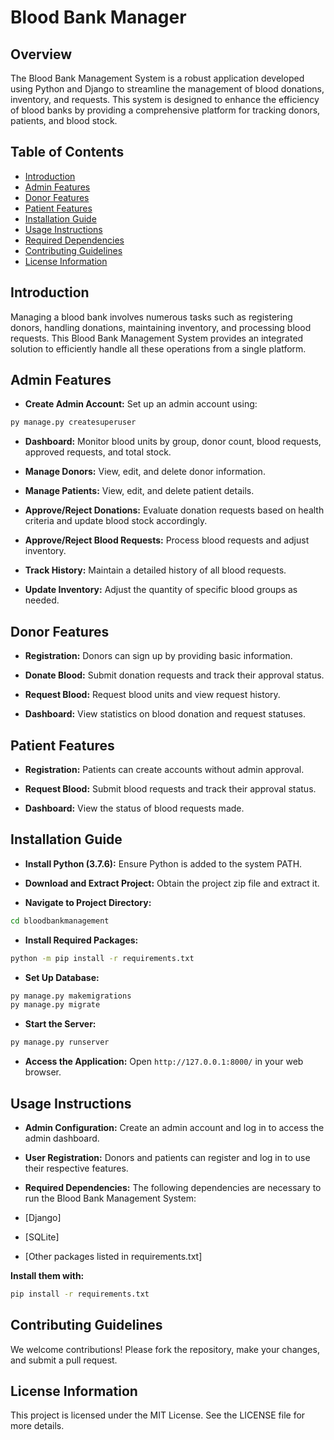 # **Blood Bank Manager**

## **Overview**
The Blood Bank Management System is a robust application developed using Python and Django to streamline the management of blood donations, inventory, and requests. This system is designed to enhance the efficiency of blood banks by providing a comprehensive platform for tracking donors, patients, and blood stock.

## **Table of Contents**
- [Introduction](#introduction)
- [Admin Features](#admin-features)
- [Donor Features](#donor-features)
- [Patient Features](#patient-features)
- [Installation Guide](#installation-guide)
- [Usage Instructions](#usage-instructions)
- [Required Dependencies](#required-dependencies)
- [Contributing Guidelines](#contributing-guidelines)
- [License Information](#license-information)


## **Introduction**
Managing a blood bank involves numerous tasks such as registering donors, handling donations, maintaining inventory, and processing blood requests. This Blood Bank Management System provides an integrated solution to efficiently handle all these operations from a single platform.


## **Admin Features**
- **Create Admin Account:** Set up an admin account using:
```bash
py manage.py createsuperuser
```
- **Dashboard:** Monitor blood units by group, donor count, blood requests, approved requests, and total stock.

- **Manage Donors:** View, edit, and delete donor information.

- **Manage Patients:** View, edit, and delete patient details.

- **Approve/Reject Donations:** Evaluate donation requests based on health criteria and update blood stock accordingly.

- **Approve/Reject Blood Requests:** Process blood requests and adjust inventory.

- **Track History:** Maintain a detailed history of all blood requests.

- **Update Inventory:** Adjust the quantity of specific blood groups as needed.

## **Donor Features**
- **Registration:** Donors can sign up by providing basic information.

- **Donate Blood:** Submit donation requests and track their approval status.

- **Request Blood:** Request blood units and view request history.

- **Dashboard:** View statistics on blood donation and request statuses.

## **Patient Features**
- **Registration:** Patients can create accounts without admin approval.

- **Request Blood:** Submit blood requests and track their approval status.

- **Dashboard:** View the status of blood requests made.

## **Installation Guide**
- **Install Python (3.7.6):** Ensure Python is added to the system PATH.

- **Download and Extract Project:** Obtain the project zip file and extract it.

- **Navigate to Project Directory:**

```bash
cd bloodbankmanagement
```
- **Install Required Packages:**
```bash
python -m pip install -r requirements.txt
```
- **Set Up Database:**
```bash
py manage.py makemigrations
py manage.py migrate
```
- **Start the Server:**
```bash
py manage.py runserver
```
- **Access the Application:**
Open ```http://127.0.0.1:8000/``` in your web browser.

## **Usage Instructions**

- **Admin Configuration:**
Create an admin account and log in to access the admin dashboard.

- **User Registration:**
Donors and patients can register and log in to use their respective features.

- **Required Dependencies:**
The following dependencies are necessary to run the Blood Bank Management System:

- [Django]
- [SQLite]
- [Other packages listed in requirements.txt]

**Install them with:**
```bash
pip install -r requirements.txt
```

## **Contributing Guidelines** 
We welcome contributions! Please fork the repository, make your changes, and submit a pull request.

## **License Information**
This project is licensed under the MIT License. See the LICENSE file for more details.
